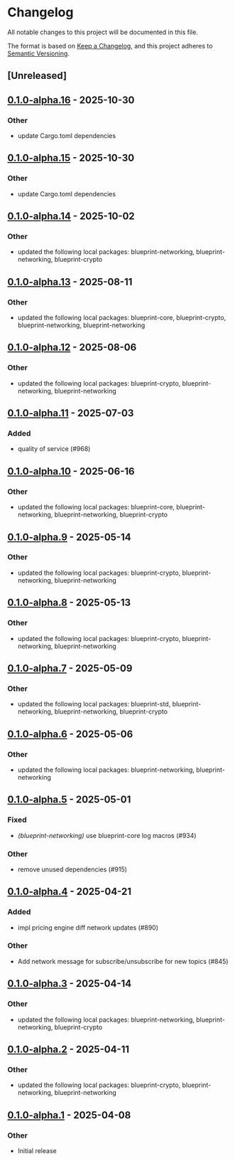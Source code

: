 # Changelog

All notable changes to this project will be documented in this file.

The format is based on [Keep a Changelog](https://keepachangelog.com/en/1.0.0/),
and this project adheres to [Semantic Versioning](https://semver.org/spec/v2.0.0.html).

## [Unreleased]

## [0.1.0-alpha.16](https://github.com/tangle-network/blueprint/compare/blueprint-networking-round-based-extension-v0.1.0-alpha.15...blueprint-networking-round-based-extension-v0.1.0-alpha.16) - 2025-10-30

### Other

- update Cargo.toml dependencies

## [0.1.0-alpha.15](https://github.com/tangle-network/blueprint/compare/blueprint-networking-round-based-extension-v0.1.0-alpha.14...blueprint-networking-round-based-extension-v0.1.0-alpha.15) - 2025-10-30

### Other

- update Cargo.toml dependencies

## [0.1.0-alpha.14](https://github.com/tangle-network/blueprint/compare/blueprint-networking-round-based-extension-v0.1.0-alpha.13...blueprint-networking-round-based-extension-v0.1.0-alpha.14) - 2025-10-02

### Other

- updated the following local packages: blueprint-networking, blueprint-networking, blueprint-crypto

## [0.1.0-alpha.13](https://github.com/tangle-network/blueprint/compare/blueprint-networking-round-based-extension-v0.1.0-alpha.12...blueprint-networking-round-based-extension-v0.1.0-alpha.13) - 2025-08-11

### Other

- updated the following local packages: blueprint-core, blueprint-crypto, blueprint-networking, blueprint-networking

## [0.1.0-alpha.12](https://github.com/tangle-network/blueprint/compare/blueprint-networking-round-based-extension-v0.1.0-alpha.11...blueprint-networking-round-based-extension-v0.1.0-alpha.12) - 2025-08-06

### Other

- updated the following local packages: blueprint-crypto, blueprint-networking, blueprint-networking

## [0.1.0-alpha.11](https://github.com/tangle-network/blueprint/compare/blueprint-networking-round-based-extension-v0.1.0-alpha.10...blueprint-networking-round-based-extension-v0.1.0-alpha.11) - 2025-07-03

### Added

- quality of service (#968)

## [0.1.0-alpha.10](https://github.com/tangle-network/blueprint/compare/blueprint-networking-round-based-extension-v0.1.0-alpha.9...blueprint-networking-round-based-extension-v0.1.0-alpha.10) - 2025-06-16

### Other

- updated the following local packages: blueprint-core, blueprint-networking, blueprint-networking, blueprint-crypto

## [0.1.0-alpha.9](https://github.com/tangle-network/blueprint/compare/blueprint-networking-round-based-extension-v0.1.0-alpha.8...blueprint-networking-round-based-extension-v0.1.0-alpha.9) - 2025-05-14

### Other

- updated the following local packages: blueprint-crypto, blueprint-networking, blueprint-networking

## [0.1.0-alpha.8](https://github.com/tangle-network/blueprint/compare/blueprint-networking-round-based-extension-v0.1.0-alpha.7...blueprint-networking-round-based-extension-v0.1.0-alpha.8) - 2025-05-13

### Other

- updated the following local packages: blueprint-crypto, blueprint-networking, blueprint-networking

## [0.1.0-alpha.7](https://github.com/tangle-network/blueprint/compare/blueprint-networking-round-based-extension-v0.1.0-alpha.6...blueprint-networking-round-based-extension-v0.1.0-alpha.7) - 2025-05-09

### Other

- updated the following local packages: blueprint-std, blueprint-networking, blueprint-networking, blueprint-crypto

## [0.1.0-alpha.6](https://github.com/tangle-network/blueprint/compare/blueprint-networking-round-based-extension-v0.1.0-alpha.5...blueprint-networking-round-based-extension-v0.1.0-alpha.6) - 2025-05-06

### Other

- updated the following local packages: blueprint-networking, blueprint-networking

## [0.1.0-alpha.5](https://github.com/tangle-network/blueprint/compare/blueprint-networking-round-based-extension-v0.1.0-alpha.4...blueprint-networking-round-based-extension-v0.1.0-alpha.5) - 2025-05-01

### Fixed

- *(blueprint-networking)* use blueprint-core log macros (#934)

### Other

- remove unused dependencies (#915)

## [0.1.0-alpha.4](https://github.com/tangle-network/blueprint/compare/blueprint-networking-round-based-extension-v0.1.0-alpha.3...blueprint-networking-round-based-extension-v0.1.0-alpha.4) - 2025-04-21

### Added

- impl pricing engine diff network updates (#890)

### Other

- Add network message for subscribe/unsubscribe for new topics (#845)

## [0.1.0-alpha.3](https://github.com/tangle-network/blueprint/compare/blueprint-networking-round-based-extension-v0.1.0-alpha.2...blueprint-networking-round-based-extension-v0.1.0-alpha.3) - 2025-04-14

### Other

- updated the following local packages: blueprint-networking, blueprint-networking, blueprint-crypto

## [0.1.0-alpha.2](https://github.com/tangle-network/blueprint/compare/blueprint-networking-round-based-extension-v0.1.0-alpha.1...blueprint-networking-round-based-extension-v0.1.0-alpha.2) - 2025-04-11

### Other

- updated the following local packages: blueprint-crypto, blueprint-networking, blueprint-networking

## [0.1.0-alpha.1](https://github.com/tangle-network/blueprint/releases/tag/blueprint-networking-round-based-extension-v0.1.0-alpha.1) - 2025-04-08

### Other

- Initial release
